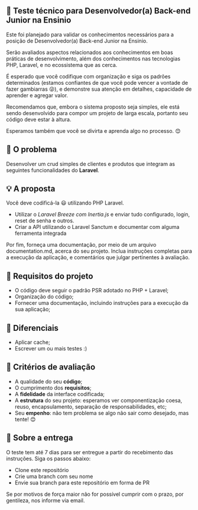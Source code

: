 ## :rocket: Teste técnico para Desenvolvedor(a) Back-end Junior na Ensinio

Este foi planejado para validar os conhecimentos necessários para a posição de Desenvolvedor(a) Back-end Junior na Ensinio.

Serão avaliados aspectos relacionados aos conhecimentos em boas práticas de desenvolvimento, além dos conhecimentos nas tecnologias PHP, Laravel, e no ecossistema que as cerca.

É esperado que você codifique com organização e siga os padrões determinados (estamos confiantes de que você pode vencer a vontade de fazer gambiarras :stuck_out_tongue_winking_eye:), e demonstre sua atenção em detalhes, capacidade de aprender e agregar valor.

Recomendamos que, embora o sistema proposto seja simples, ele está sendo desenvolvido para compor um projeto de larga escala, portanto seu código deve estar à altura.

Esperamos também que você se divirta e aprenda algo no processo. :blush:

## :eyes: O problema

Desenvolver um crud simples de clientes e produtos que integram as seguintes funcionalidades do **Laravel**.

## :bulb: A proposta

Você deve codificá-la :smiley: utilizando PHP Laravel.

- Utilizar o _Laravel Breeze com Inertia.js_ e enviar tudo configurado, login, reset de senha e outros.
- Criar a API utilizando o Laravel Sanctum e documentar com alguma ferramenta integrada

Por fim, forneça uma documentação, por meio de um arquivo documentation.md, acerca do seu projeto. Inclua instruções completas para a execução da aplicação, e comentários que julgar pertinentes à avaliação.

## :dart: Requisitos do projeto

- O código deve seguir o padrão PSR adotado no PHP + Laravel;
- Organização do código;
- Fornecer uma documentação, incluindo instruções para a execução da sua aplicação;

## :clap: Diferenciais

- Aplicar cache;
- Escrever um ou mais testes :)

## :page_facing_up: Critérios de avaliação

- A qualidade do seu **código**;
- O cumprimento dos **requisitos**;
- A **fidelidade** da interface codificada;
- A **estrutura** do seu projeto: esperamos ver componentização coesa, reuso, encapsulamento, separação de responsabilidades, etc;
- Seu **empenho**: não tem problema se algo não sair como desejado, mas tente! :blush:

## :email: Sobre a entrega

O teste tem até 7 dias para ser entregue a partir do recebimento das instruções.
Siga os passos abaixo:

- Clone este repositório
- Crie uma branch com seu nome
- Envie sua branch para este repositório em forma de PR

Se por motivos de força maior não for possível cumprir com o prazo, por gentileza, nos informe via email.
